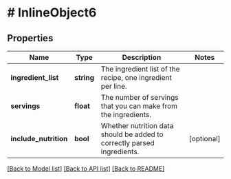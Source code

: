 # # InlineObject6

## Properties

Name | Type | Description | Notes
------------ | ------------- | ------------- | -------------
**ingredient_list** | **string** | The ingredient list of the recipe, one ingredient per line. | 
**servings** | **float** | The number of servings that you can make from the ingredients. | 
**include_nutrition** | **bool** | Whether nutrition data should be added to correctly parsed ingredients. | [optional] 

[[Back to Model list]](../../README.md#documentation-for-models) [[Back to API list]](../../README.md#documentation-for-api-endpoints) [[Back to README]](../../README.md)



